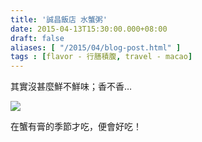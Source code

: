 ```yaml
---
title: '誠昌飯店 水蟹粥'
date: 2015-04-13T15:30:00.000+08:00
draft: false
aliases: [ "/2015/04/blog-post.html" ]
tags : [flavor - 行膳積腹, travel - macao]
---
```


其實沒甚麼鮮不鮮味；香不香…  

![](/images/macau15.jpg)

在蟹有膏的季節才吃，便會好吃！
